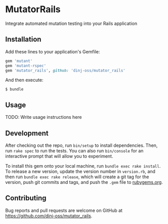 # MutatorRails

Integrate automated mutation testing into your Rails application

## Installation

Add these lines to your application's Gemfile:

```ruby
gem 'mutant'
gem 'mutant-rspec'
gem 'mutator_rails', github: 'dinj-oss/mutator_rails'
```

And then execute:

    $ bundle

## Usage

TODO: Write usage instructions here

## Development

After checking out the repo, run `bin/setup` to install dependencies. Then, run `rake spec` to run the tests. You can also run `bin/console` for an interactive prompt that will allow you to experiment.

To install this gem onto your local machine, run `bundle exec rake install`. To release a new version, update the version number in `version.rb`, and then run `bundle exec rake release`, which will create a git tag for the version, push git commits and tags, and push the `.gem` file to [rubygems.org](https://rubygems.org).

## Contributing

Bug reports and pull requests are welcome on GitHub at https://github.com/dinj-oss/mutator_rails.
